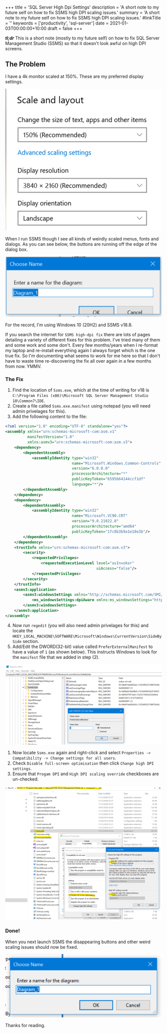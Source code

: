+++
title = 'SQL Server High Dpi Settings'
description = 'A short note to my future self on how to fix SSMS high DPI scaling issues.'
summary = 'A short note to my future self on how to fix SSMS high DPI scaling issues.'
#linkTitle = ''
keywords = ['productivity', 'sql-server']
date = 2021-01-03T00:00:00+10:00
draft = false
+++

_**tl;dr**_ This is a short note (mostly to my future self) on how to fix SQL Server Management Studio (SSMS) so that it doesn't look awful on high DPI screens.

## The Problem

I have a 4k monitor scaled at 150%. These are my preferred display settings.

![Scale and Layout Settings](./scale_and_layout.png)

When I run SSMS though I see all kinds of weirdly scaled menus, fonts and dialogs. As you can see below, the buttons are running off the edge of the dialog box.

![Before: Buttons disappearing off the dialog](./before.png)

For the record, I'm using Windows 10 (20H2) and SSMS v18.8.

If you search the internet for `SSMS high-dpi fix` there are lots of pages detailing a variety of different fixes for this problem.
I've tried many of them and some work and some don't. Every few months/years when I re-format my laptop and re-install everything again I always forget which is the one true fix. So I'm documenting what seems to work for me here so that I don't have to waste time re-discovering the fix all over again in a few months from now. YMMV.

### The Fix

1. Find the location of `Ssms.exe`, which at the time of writing for v18 is `C:\Program Files (x86)\Microsoft SQL Server Management Studio 18\Common7\IDE`.
2. Create a file called `Ssms.exe.manifest` using notepad (you will need admin privelages for this).
3. Add the following content to the file:

```XML
<?xml version="1.0" encoding="UTF-8" standalone="yes"?>
<assembly xmlns="urn:schemas-microsoft-com:asm.v1"
          manifestVersion="1.0"
          xmlns:asmv3="urn:schemas-microsoft-com:asm.v3">
	<dependency>
		<dependentAssembly>
			<assemblyIdentity type="win32"
			                  name="Microsoft.Windows.Common-Controls"
			                  version="6.0.0.0"
			                  processorArchitecture="*"
			                  publicKeyToken="6595b64144ccf1df"
			                  language="*"/>
		</dependentAssembly>
	</dependency>
	<dependency>
		<dependentAssembly>
			<assemblyIdentity type="win32"
			                  name="Microsoft.VC90.CRT"
			                  version="9.0.21022.8"
			                  processorArchitecture="amd64"
			                  publicKeyToken="1fc8b3b9a1e18e3b"/>
		</dependentAssembly>
	</dependency>
	<trustInfo xmlns="urn:schemas-microsoft-com:asm.v3">
		<security>
			<requestedPrivileges>
				<requestedExecutionLevel level="asInvoker"
				                         uiAccess="false"/>
			</requestedPrivileges>
		</security>
	</trustInfo>
	<asmv3:application>
		<asmv3:windowsSettings xmlns="http://schemas.microsoft.com/SMI/2005/WindowsSettings">
			<ms_windowsSettings:dpiAware xmlns:ms_windowsSettings="http://schemas.microsoft.com/SMI/2005/WindowsSettings">false</ms_windowsSettings:dpiAware>
		</asmv3:windowsSettings>
	</asmv3:application>
</assembly>

```

4. Now run `regedit` (you will also need admin privelages for this) and locate the `HKEY_LOCAL_MACHINE\SOFTWARE\Microsoft\Windows\CurrentVersion\SideBySide` section.
5. Add/Edit the DWORD(32-bit) value called `PreferExternalManifest` to have a value of `1` (as shown below). This instructs Windows to look for the `manifest` file that we added in step (2).

![Regedit - PreferExternalManifest](./regedit.png)

1. Now locate `Ssms.exe` again and right-click and select `Properties -> Compatibility -> Change settings for all users`.
2. Check `Disable full-screen optimisation` then click `Change high DPI settings`.
3. Ensure that `Progam DPI` and `High DPI scaling override` checkboxes are un-checked.

![The fix in (almost) one picture](./the_fix.png)

### Done!

When you next launch SSMS the disappearing buttons and other weird scaling issues should now be fixed.

![After: all is well](./after.png)

Thanks for reading.

